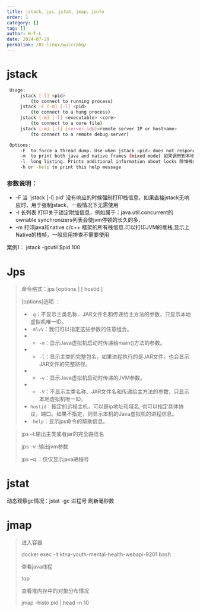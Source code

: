 ```yaml
---
title: jstack、jps、jstat、jmap、jinfo
order: 1
category: []
tag: []
author: H·T·L
date: 2024-07-29
permalink: /01-linux/wulcrabq/
---
```



# jstack

```sh
 Usage:
     jstack [-l] <pid>
         (to connect to running process)
     jstack -F [-m] [-l] <pid>
         (to connect to a hung process)
     jstack [-m] [-l] <executable> <core>
         (to connect to a core file)
     jstack [-m] [-l] [server_id@]<remote server IP or hostname>
         (to connect to a remote debug server)

 Options:
     -F  to force a thread dump. Use when jstack <pid> does not respond (process is hung)  当正常输出的请求不被响应时，强制输出线程堆栈
     -m  to print both java and native frames (mixed mode) 如果调用到本地方法的话，可以显示C/C++的堆栈
     -l  long listing. Prints additional information about locks 除堆栈外，显示关于锁的附加信息，在发生死锁时可以用jstack -l pid来观察锁持有情况
     -h or -help to print this help message

```
### 参数说明：

- -F 当 ‘jstack [-l] pid’ 没有响应的时候强制打印栈信息，如果直接jstack无响应时，用于强制jstack，一般情况下无需使用
- -l 长列表 打印关于锁定附加信息，例如属于：java.util.concurrent的ownable synchronizers列表会使jvm停顿的长久的多，
- -m 打印java和native c/c++ 框架的所有栈信息.可以打印JVM的堆栈,显示上Native的栈帧，一般应用排查不需要使用



案例1： jstack -gcutil $pid 100

# Jps



> 命令格式：jps [options ] [ hostid ] 
>
> 
>
> [options]选项 ：
>
> - `-q`：不显示主类名称、JAR文件名和传递给主方法的参数，只显示本地虚拟机唯一ID。
> - `-mlvV`：我们可以指定这些参数的任意组合。
> - - `-m`：显示Java虚拟机启动时传递给main()方法的参数。
> - - `-l`：显示主类的完整包名，如果进程执行的是JAR文件，也会显示JAR文件的完整路径。
> - - `-v`：显示Java虚拟机启动时传递的JVM参数。
> - - `-V`：不显示主类名称、JAR文件名和传递给主方法的参数，只显示本地虚拟机唯一ID。
> - `hostid`：指定的远程主机，可以是ip地址和域名, 也可以指定具体协议，端口。如果不指定，则显示本机的Java虚拟机的进程信息。
> - `-help`：显示jps命令的帮助信息。



> jps –l:输出主类或者jar的完全路径名
>
> jps –v :输出jvm参数
>
> jps –q ：仅仅显示java进程号



# jstat

动态观察gc情况：jstat -gc 进程号  刷新毫秒数



# jmap

> 进入容器
>
> docker exec -it ktna-youth-mental-health-webapi-9201 bash
>
> 
>
> 查看java线程
>
> top 
>
> 
>
> 查看堆内存中的对象分布情况 
>
> jmap -histo pid | head -n 10







